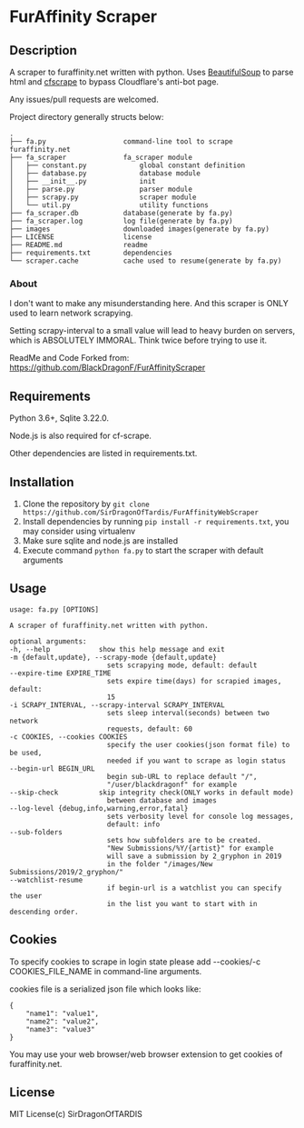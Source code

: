 # FurAffinity Scraper

## Description

A scraper to furaffinity.net written with python. Uses [BeautifulSoup](https://www.crummy.com/software/BeautifulSoup/) to parse html and [cfscrape](https://github.com/Anorov/cloudflare-scrape) to bypass Cloudflare's anti-bot page.

Any issues/pull requests are welcomed.

Project directory generally structs below:

    .
    ├── fa.py                   command-line tool to scrape furaffinity.net
    ├── fa_scraper              fa_scraper module
    │   ├── constant.py             global constant definition
    │   ├── database.py             database module
    │   ├── __init__.py             init
    │   ├── parse.py                parser module
    │   ├── scrapy.py               scraper module
    │   └── util.py                 utility functions
    ├── fa_scraper.db           database(generate by fa.py)
    ├── fa_scraper.log          log file(generate by fa.py)
    ├── images                  downloaded images(generate by fa.py)
    ├── LICENSE                 license
    ├── README.md               readme
    ├── requirements.txt        dependencies
    └── scraper.cache           cache used to resume(generate by fa.py)
### About

I don't want to make any misunderstanding here. And this scraper is ONLY used to learn network scrapying.

Setting scrapy-interval to a small value will lead to heavy burden on servers, which is ABSOLUTELY IMMORAL. Think twice before trying to use it.

ReadMe and Code Forked from: https://github.com/BlackDragonF/FurAffinityScraper

## Requirements

Python 3.6+, Sqlite 3.22.0.

Node.js is also required for cf-scrape.

Other dependencies are listed in requirements.txt.

## Installation

1. Clone the repository by `git clone https://github.com/SirDragonOfTardis/FurAffinityWebScraper`
2. Install dependencies by running `pip install -r requirements.txt`, you may consider using virtualenv
3. Make sure sqlite and node.js are installed
4. Execute command `python fa.py` to start the scraper with default arguments

## Usage

    usage: fa.py [OPTIONS]

    A scraper of furaffinity.net written with python.

    optional arguments:
    -h, --help            show this help message and exit
    -m {default,update}, --scrapy-mode {default,update}
                            sets scrapying mode, default: default
    --expire-time EXPIRE_TIME
                            sets expire time(days) for scrapied images, default:
                            15
    -i SCRAPY_INTERVAL, --scrapy-interval SCRAPY_INTERVAL
                            sets sleep interval(seconds) between two network
                            requests, default: 60
    -c COOKIES, --cookies COOKIES
                            specify the user cookies(json format file) to be used,
                            needed if you want to scrape as login status
    --begin-url BEGIN_URL
                            begin sub-URL to replace default "/",
                            "/user/blackdragonf" for example
    --skip-check          skip integrity check(ONLY works in default mode)
                            between database and images
    --log-level {debug,info,warning,error,fatal}
                            sets verbosity level for console log messages,
                            default: info
	--sub-folders
							sets how subfolders are to be created.
							"New Submissions/%Y/{artist}" for example
							will save a submission by 2_gryphon in 2019
							in the folder "/images/New Submissions/2019/2_gryphon/"
	--watchlist-resume						
							if begin-url is a watchlist you can specify the user
							in the list you want to start with in descending order.
## Cookies

To specify cookies to scrape in login state please add --cookies/-c COOKIES_FILE_NAME in command-line arguments.

cookies file is a serialized json file which looks like:

    {
        "name1": "value1",
        "name2": "value2",
        "name3": "value3"
    }

You may use your web browser/web browser extension to get cookies of furaffinity.net.

## License

MIT License(c) SirDragonOfTARDIS
